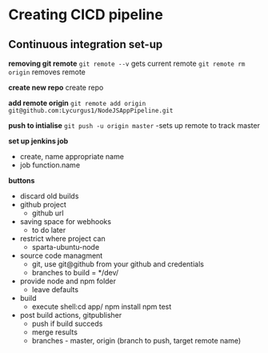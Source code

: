 # Creating CICD pipeline


## Continuous integration set-up
**removing git remote**
```git remote --v``` gets current remote
```git remote rm origin``` removes remote

**create new repo**
create repo

**add remote origin**
```git remote add origin git@github.com:Lycurgus1/NodeJSAppPipeline.git```

**push to intialise**
```git push -u origin master```
-sets up remote to track master

**set up jenkins job**
- create, name appropriate name
- job function.name

**buttons**
- discard old builds
- github project 
	- github url
- saving space for webhooks
	- to do later
- restrict where project can
	- sparta-ubuntu-node
- source code managment
	- git, use git@github from your github and credentials
	- branches to build = */dev/
- provide node and npm folder
	- leave defaults
- build
	- execute shell:cd app/
	npm install
	npm test 
- post build actions, gitpublisher
	- push if build succeds
	- merge results
	- branches - master, origin (branch to push, target remote name)
